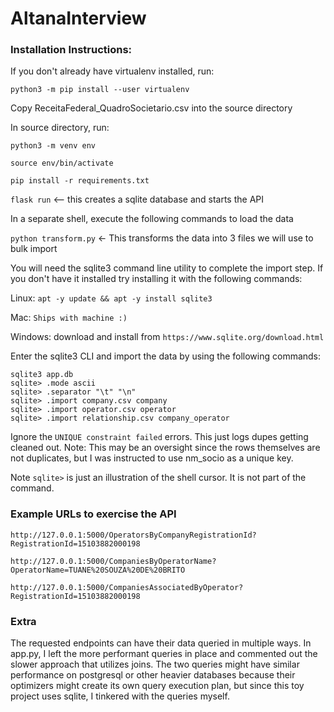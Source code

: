 # AltanaInterview

<h3>Installation Instructions:</h3>

If you don't already have virtualenv installed, run:

`python3 -m pip install --user virtualenv`

Copy ReceitaFederal_QuadroSocietario.csv into the source directory

In source directory, run:

`python3 -m venv env`

`source env/bin/activate`

`pip install -r requirements.txt`

`flask run` <-- this creates a sqlite database and starts the API

In a separate shell, execute the following commands to load the data

`python transform.py` <- This transforms the data into 3 files we will use to bulk import

You will need the sqlite3 command line utility to complete the import step.  If you don't have it installed try installing it with the following commands:

Linux: `apt -y update && apt -y install sqlite3`

Mac: `Ships with machine :)`

Windows: download and install from `https://www.sqlite.org/download.html`

Enter the sqlite3 CLI and import the data by using the following commands:

```
sqlite3 app.db
sqlite> .mode ascii
sqlite> .separator "\t" "\n"
sqlite> .import company.csv company
sqlite> .import operator.csv operator
sqlite> .import relationship.csv company_operator
```
Ignore the `UNIQUE constraint failed` errors.  This just logs dupes getting cleaned out.
Note: This may be an oversight since the rows themselves are not duplicates, but I was instructed to use nm_socio as a unique key.  

Note `sqlite>` is just an illustration of the shell cursor.  It is not part of the command.

<h3>Example URLs to exercise the API</h3>

`http://127.0.0.1:5000/OperatorsByCompanyRegistrationId?RegistrationId=15103882000198`

`http://127.0.0.1:5000/CompaniesByOperatorName?OperatorName=TUANE%20SOUZA%20DE%20BRITO`

`http://127.0.0.1:5000/CompaniesAssociatedByOperator?RegistrationId=15103882000198`

<h3>Extra</h3>
The requested endpoints can have their data queried in multiple ways.
In app.py, I left the more performant queries in place and commented out the slower approach that utilizes joins.
The two queries might have similar performance on postgresql or other heavier databases because their optimizers
might create its own query execution plan, but since this toy project uses sqlite, I tinkered with the queries myself.